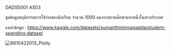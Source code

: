 DADS5001 AS03 

ชุดข้อมูลพฤติกรรมการใช้จ่ายของนักเรียน จำนวน 1000 คนจากสถานศึกษาแห่งหนึ่งในต่างประเทศ  


แหล่งข้อมูล : https://www.kaggle.com/datasets/sumanthnimmagadda/student-spending-dataset


![6610422013_Plotly](https://github.com/Pomaccel/DADS5001-Data-Analytics-and-Data-Science-Tools-and-Programming/assets/158060569/e62adbbd-70d4-4028-9033-a36551ab8c27)
